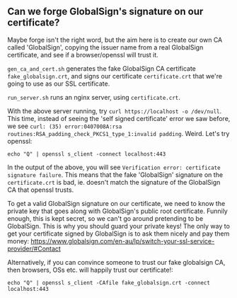 ## Can we forge GlobalSign's signature on our certificate?

Maybe forge isn't the right word, but the aim here is to create our own CA called
'GlobalSign', copying the issuer name from a real GlobalSign certificate, and see
if a browser/openssl will trust it.

`gen_ca_and_cert.sh` generates the fake GlobalSign CA certificate `fake_globalsign.crt`,
and signs our certificate `certificate.crt` that we're going to use as our SSL certificate.

`run_server.sh` runs an nginx server, using `certificate.crt`.

With the above server running, try `curl https://localhost -o /dev/null`.
This time, instead of seeing the 'self signed certificate' error we saw before,
we see `curl: (35) error:0407008A:rsa routines:RSA_padding_check_PKCS1_type_1:invalid padding`.
Weird. Let's try openssl:

`echo "Q" | openssl s_client -connect localhost:443`

In the output of the above, you will see `Verification error: certificate signature failure`.
This means that the fake 'GlobalSign' signature on the `certificate.crt` is bad, ie. doesn't
match the signature of the GlobalSign CA that openssl trusts.

To get a valid GlobalSign signature on our certificate, we need to know the private
key that goes along with GlobalSign's public root certificate. Funnily enough, this is
kept secret, so we can't go around pretending to be GlobalSign. This is why you should
guard your private keys! The only way to get your certificate signed by GlobalSign is
to ask them nicely and pay them money: https://www.globalsign.com/en-au/lp/switch-your-ssl-service-provider/#Contact

Alternatively, if you can convince someone to trust our fake globalsign CA, then browsers,
OSs etc. will happily trust our certificate!:

`echo "Q" | openssl s_client -CAfile fake_globalsign.crt -connect localhost:443`
